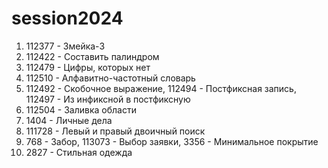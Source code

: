 # session2024

1. 112377 - Змейка-3
2. 112422 - Составить палиндром
3. 112479 - Цифры, которых нет
4. 112510 - Алфавитно-частотный словарь
5. 112492 - Скобочное выражение, 112494 - Постфиксная запись, 112497 - Из инфиксной в постфиксную
6. 112504 - Заливка области
7. 1404 - Личные дела
8. 111728 - Левый и правый двоичный поиск
9. 768 - Забор, 113073 - Выбор заявки, 3356 - Минимальное покрытие
10. 2827 - Стильная одежда
